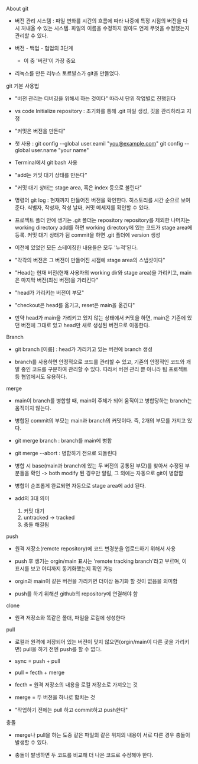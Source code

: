About git

 - 버전 관리 시스템 : 파일 변화를 시간의 흐름에 따라 나중에 특정 시점의 버전을 다시 꺼내올 수 있는 시스템. 파일의 이름을 수정하지 않아도 언제 무엇을 수정했는지 관리할 수 있다.

 - 버전 - 백업 - 협업의 3단계
   - 이 중 '버전'이 가장 중요

 - 리눅스를 만든 리누스 토르발스가 git을 만들었다.

git 기본 사용법

 - "버전 관리는 디버깅을 위해서 하는 것이다"
    따라서 단위 작업별로 진행된다

 - vs code Initialize repository : 초기화를 통해 .git 파일 생성, 깃을 관리하라고 지정

 - "커밋은 버전을 만든다"

 - 첫 사용 : 
   git config --global user.eamil "you@example.com"
   git config --global user.name "your name"

 - Terminal에서 git bash 사용

 - "add는 커밋 대기 상태를 만든다"

 - "커밋 대기 상태는 stage area, 혹은 index 등으로 불린다"

 - 명령어
   git log : 현재까지 만들어진 버전을 확인한다. 히스토리를 시간 순으로 보여준다. 식별자, 작성자, 작성 날짜, 커밋 메세지를 확인할 수 있다.

 - 프로젝트 폴더 안에 생기는 .git 폴더는 repository
   repository를 제외한 나머지는 working directory
   add를 하면 working directory에 있는 코드가 stage area에 등록. 커밋 대기 상태가 됨
   commit을 하면 .git 폴더에 version 생성

 - 이전에 있었던 모든 스테이징한 내용들은 모두 '누적'된다.

 - "각각의 버전은 그 버전이 만들어진 시점에 stage area의 스냅샷이다"

 - "Head는 현재 버전(현재 사용자의 working dir와 stage area)을 가리키고, main은 마지막 버전(최신 버전)을 가리킨다"

 - "head가 가리키는 버전이 부모"

 - "checkout은 head를 옮기고, reset은 main을 옮긴다"

 - 만약 head가 main을 가리키고 있지 않는 상태에서 커밋을 하면, main은 기존에 있던 버전에 그대로 있고 head만 새로 생성된 버전으로 이동한다.

Branch

 - git branch [이름] : head가 가리키고 있는 버전에 branch 생성

 - branch를 사용하면 안정적으로 코드를 관리할 수 있고, 기존의 안정적인 코드와 개발 중인 코드를 구분하여 관리할 수 있다. 따라서 버전 관리 뿐 아니라 팀 프로젝트 등 협업에서도 유용하다.


merge
 - main이 branch를 병합할 때, main이 주체가 되어 움직이고 병합당하는 branch는 움직이지 않는다.

 - 병합된 commit의 부모는 main과 branch의 커밋이다. 즉, 2개의 부모를 가지고 있다.

 - git merge branch : branch를 main에 병합

 - git merge --abort : 병합하기 전으로 되돌린다

 - 병합 시 base(main과 branch에 있는 두 버전의 공통된 부모)를 찾아서 수정된 부분들을 확인
   -> both modify 된 경우만 알림, 그 외에는 자동으로 git이 병합함

 - 병합이 순조롭게 완료되면 자동으로 stage area에 add 된다.

 - add의 3대 의미
   1. 커밋 대기
   2. untracked -> tracked
   3. 충돌 해결됨

 
push

 - 원격 저장소(remote repository)에 코드 변경분을 업로드하기 위해서 사용

 - push 후 생기는 orgin/main 표시는 'remote tracking branch'라고 부르며, 이 표시를 보고 어디까지 동기화했는지 확인 가능

 - orgin과 main이 같은 버전을 가리키면 더이상 동기화 할 것이 없음을 의미함

 - push를 하기 위해선 github의 repository에 연결해야 함


clone

 - 원격 저장소와 똑같은 폴더, 파일을 로컬에 생성한다


pull

 - 로컬과 원격에 저장되어 있는 버전이 맞지 않으면(orgin/main이 다른 곳을 가리키면) pull을 하기 전엔 push를 할 수 없다.

 - sync = push + pull
 - pull = fecth + merge
 - fecth = 원격 저장소의 내용을 로컬 저장소로 가져오는 것
 - merge = 두 버전을 하나로 합치는 것

 - "작업하기 전에는 pull 하고 commit하고 push한다"

 
충돌

 - merge나 pull을 하는 도중 같은 파일의 같은 위치의 내용이 서로 다른 경우 충돌이 발생할 수 있다.

 - 충돌이 발생하면 두 코드를 비교해 더 나은 코드로 수정해야 한다.